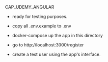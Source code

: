 CAP_UDEMY_ANGULAR

- ready for testing purposes.

- copy all .env.example to .env

- docker-compose up the app in this directory

- go to http://localhost:3000/register

- create a test user using the app's interface.
